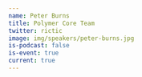 ```yaml
---
name: Peter Burns
title: Polymer Core Team
twitter: rictic
image: img/speakers/peter-burns.jpg
is-podcast: false
is-event: true
current: true
---
```


